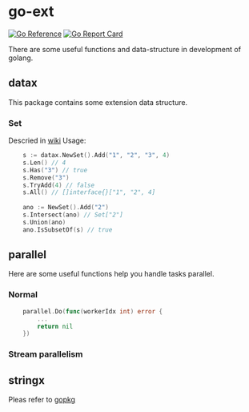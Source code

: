 # go-ext
[![Go Reference](https://pkg.go.dev/badge/github.com/ShiningRush/goext.svg)](https://pkg.go.dev/github.com/ShiningRush/goext)
[![Go Report Card](https://goreportcard.com/badge/github.com/shiningrush/goext)](https://goreportcard.com/report/github.com/shiningrush/goext)


There are some useful functions and data-structure in development of golang.

## datax
This package contains some extension data structure.

### Set
Descried in [wiki](https://en.wikipedia.org/wiki/Set_(abstract_data_type))
Usage:
```go
    s := datax.NewSet().Add("1", "2", "3", 4)
    s.Len() // 4
    s.Has("3") // true
    s.Remove("3")
    s.TryAdd(4) // false
    s.All() // []interface{}["1", "2", 4]
    
    ano := NewSet().Add("2")
    s.Intersect(ano) // Set["2"]
    s.Union(ano)
    ano.IsSubsetOf(s) // true
```
## parallel
Here are some useful functions help you handle tasks parallel.
### Normal
```go
    parallel.Do(func(workerIdx int) error {
		...
        return nil
    })
```

### Stream parallelism

## stringx
Pleas refer to [gopkg](https://pkg.go.dev/github.com/ShiningRush/goext@v0.0.1/stringx)